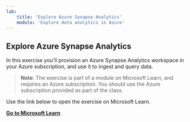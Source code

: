 ```yaml
---
lab:
    title: 'Explore Azure Synapse Analytics'
    module: 'Explore data analytics in Azure'
---
```


## Explore Azure Synapse Analytics

In this exercise you'll provision an Azure Synapse Analytics workspace in your Azure subscription, and use it to ingest and query data.

> **Note**: The exercise is part of a module on Microsoft Learn, and requires an Azure subscription. You should use the Azure subscription provided as part of the class.

Use the link below to open the exercise on Microsoft Learn.

**[Go to Microsoft Learn](https://docs.microsoft.com/learn/modules/explore-fundamentals-data-visualization/5-exercise-power-bi)**

